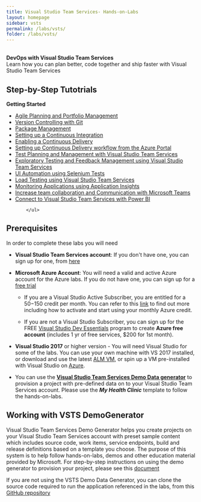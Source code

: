 ```yaml
---
title: Visual Studio Team Services- Hands-on-Labs 
layout: homepage
sidebar: vsts
permalink: /labs/vsts/
folder: /labs/vsts/
---
```


<br />
<div class="vstsMain">
<div class="productcolmain">
  <div class="pageheader">
             <b>DevOps with Visual Studio Team Services</b> </div>
     <div class="herotext2">       
             Learn how you can plan better, code together and ship faster with Visual Studio Team Services
  </div>
</div>
</div>

## Step-by-Step Tutotrials

<div class="lablist">
    <div class="header2"> <b>Getting Started</b></div>
     <ul>
       <li> <a href="agile/">Agile Planning and Portfolio Management </a>    </li>
       <li> <a href="git/">Version Controlling with Git  </a>    </li>
       <li> <a href="packagemanagement/">Package Management</a> </li>
       <li> <a href="continuousintegration/">Setting up a Continuous Integration</a></li>
       <li> <a href="continuousdeployment/">Enabling a Continuous Delivery</a></li>
       <li><a href="azurecd/">Setting up Continuous Delivery workflow from the Azure Portal</a></li>
       <li><a href="testmanagement/">Test Planning and Management with Visual Studio Team Services</a></li>
       <li><a href="exploratorytesting/">Exploratory Testing and Feedback Management using Visual Studio Team Services</a></li>
       <li><a href="selenium/">UI Automation using Selenium Tests</a></li>
      <li><a href="load/">Load Testing using Visual Studio Team Services</a></li>
      <li><a href="monitor/">Monitoring Applications using Application Insights</a></li>
      <li><a href="teams/">Increase team collaboration and Communication with Microsoft Teams</a></li>
      <li><a href="powerbi/">Connect to Visual Studio Team Services with Power BI</a></li>

        </ul>
</div>

## Prerequisites 

In order to complete these labs you will need 

- **Visual Studio Team Services account**: If you don't have one, you can sign up for one, from <a href="https://www.visualstudio.com/">here</a>

- **Microsoft Azure Account**: You will need a valid and active Azure account for the Azure labs. If you do not have one, you can sign up for a [free trial ](https://azure.microsoft.com/en-us/free/)

    - If you are a Visual Studio Active Subscriber, you are entitled for a $50-$150 credit per month. You can refer to this [link](https://azure.microsoft.com/en-us/pricing/member-offers/msdn-benefits-details/) to find out more including how to activate and start using your monthly Azure credit.

    - If you are not a Visual Studio Subscriber, you can sign up for the FREE [Visual Studio Dev Essentials](https://www.visualstudio.com/dev-essentials/) program to create **Azure free account** (includes 1 yr of free services, $200 for 1st month).

- **Visual Studio 2017** or higher version - You will need Visual Studio for some of the labs. You can use your own machine with VS 2017 installed, or download and use the latest [ALM VM](../tfs/),  or spin up a VM pre-installed with Visual Studio on [Azure](https://portal.azure.com). 

- You can use the **[Visual Studio Team Services Demo Data generator](https://vstsdemogenerator.azurewebsites.net)** to provision a project with pre-defined data on to your Visual Studio Team Services account. Please use the ***My Health Clinic*** template to follow the hands-on-labs.

## Working with VSTS DemoGenerator

Visual Studio Team Services Demo Generator helps you create projects on your Visual Studio Team Services account with preset sample content which includes source code, work items, service endpoints, build and release definitions based on a template you choose. The purpose of this system is to help follow hands-on-labs, demos and other education material provided by Microsoft. For step-by-step instructions on using the demo generator to provision your project, please see this [document](/labs/vsts/VSTSDemoGenerator)

If you are not using the VSTS Demo Data Generator, you can clone the source code required to run the application referenced in the labs, from this [GitHub repository](https://github.com/Microsoft/myhealthclinic2017)